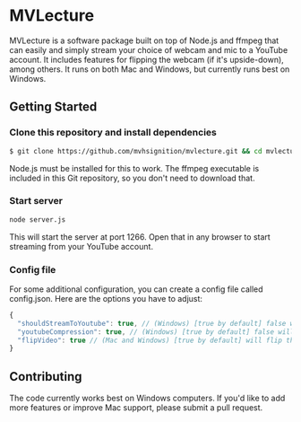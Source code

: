 # MVLecture

MVLecture is a software package built on top of Node.js and ffmpeg that can easily and simply stream your choice of webcam and mic to a YouTube account. It includes features for flipping the webcam (if it's upside-down), among others. It runs on both Mac and Windows, but currently runs best on Windows.

## Getting Started

### Clone this repository and install dependencies

```bash
$ git clone https://github.com/mvhsignition/mvlecture.git && cd mvlecture && npm install
```

Node.js must be installed for this to work. The ffmpeg executable is included in this Git repository, so you don't need to download that.

### Start server

```bash
node server.js
```

This will start the server at port 1266. Open that in any browser to start streaming from your YouTube account.

### Config file

For some additional configuration, you can create a config file called config.json. Here are the options you have to adjust:

```javascript
{
  "shouldStreamToYoutube": true, // (Windows) [true by default] false will save the recording to a local file
  "youtubeCompression": true, // (Windows) [true by default] false will turn of compression; less CPU but more network required
  "flipVideo": true // (Mac and Windows) [true by default] will flip the video 180deg
}
```

## Contributing

The code currently works best on Windows computers. If you'd like to add more features or improve Mac support, please submit a pull request.

